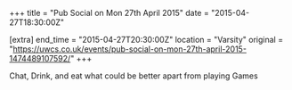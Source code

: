 +++
title = "Pub Social on Mon 27th April 2015"
date = "2015-04-27T18:30:00Z"

[extra]
end_time = "2015-04-27T20:30:00Z"
location = "Varsity"
original = "https://uwcs.co.uk/events/pub-social-on-mon-27th-april-2015-1474489107592/"
+++

Chat, Drink, and eat what could be better apart from playing Games

